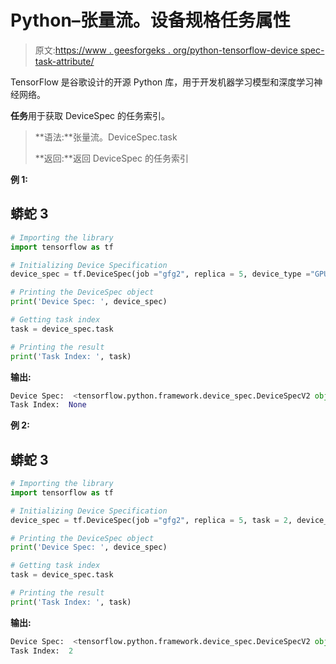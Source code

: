 # Python–张量流。设备规格任务属性

> 原文:[https://www . geesforgeks . org/python-tensorflow-device spec-task-attribute/](https://www.geeksforgeeks.org/python-tensorflow-devicespec-task-attribute/)

TensorFlow 是谷歌设计的开源 Python 库，用于开发机器学习模型和深度学习神经网络。

**任务**用于获取 DeviceSpec 的任务索引。

> **语法:**张量流。DeviceSpec.task
> 
> **返回:**返回 DeviceSpec 的任务索引

**例 1:**

## 蟒蛇 3

```py
# Importing the library
import tensorflow as tf

# Initializing Device Specification
device_spec = tf.DeviceSpec(job ="gfg2", replica = 5, device_type ="GPU", device_index = 1)

# Printing the DeviceSpec object
print('Device Spec: ', device_spec)

# Getting task index
task = device_spec.task

# Printing the result
print('Task Index: ', task)
```

**输出:**

```py
Device Spec:  <tensorflow.python.framework.device_spec.DeviceSpecV2 object at 0x7fe5ba981d08>
Task Index:  None

```

**例 2:**

## 蟒蛇 3

```py
# Importing the library
import tensorflow as tf

# Initializing Device Specification
device_spec = tf.DeviceSpec(job ="gfg2", replica = 5, task = 2, device_type ="GPU", device_index = 1)

# Printing the DeviceSpec object
print('Device Spec: ', device_spec)

# Getting task index
task = device_spec.task

# Printing the result
print('Task Index: ', task)
```

**输出:**

```py
Device Spec:  <tensorflow.python.framework.device_spec.DeviceSpecV2 object at 0x7fe5ba91a708>
Task Index:  2

```